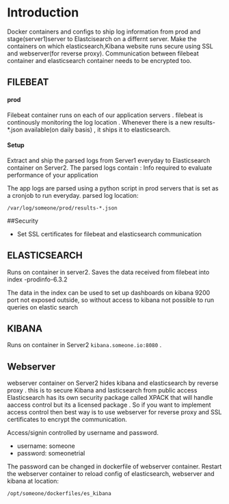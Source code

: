 Introduction
============

Docker containers and configs to ship log information from prod and stage(server1)server to Elastcisearch on a differnt server.
Make the containers on which elasticsearch,Kibana website runs secure using SSL and webserver(for reverse proxy).
Communication between filebeat container and elasticsearch container needs to be encrypted too.


FILEBEAT
--------

#### prod

Filebeat container runs on each of our application servers .
filebeat is continously monitoring the log location . Whenever there is a new results-*.json available(on daily basis) , it ships it to elasticsearch.

#### Setup

Extract and ship the parsed logs from Server1 everyday to Elasticsearch container on Server2.
The parsed logs contain :
Info required to evaluate performance of your application
 
The app logs are parsed using a python script in prod servers that is set as a cronjob to run everyday.
parsed log location:
 
 `/var/log/someone/prod/results-*.json`

##Security

* Set SSL certificates for filebeat and elasticsearch communication


ELASTICSEARCH
-------------

Runs on container in server2.
Saves the data received from filebeat into index -prodinfo-6.3.2

The data in the index can be used to set up dashboards on kibana
9200 port not exposed outside, so without access to kibana not possible to run queries on elastic search

KIBANA
------

Runs on container in Server2
`kibana.someone.io:8080` . 

Webserver
----------

webserver container on Server2 hides kibana and elasticsearch by reverse proxy . this is to secure Kibana and lasticsearch from public access
Elasticsearch has its own security package called XPACK that will handle aaccess control but its a licensed package .
So if you want to implement access control then best way is to use webserver for reverse proxy and SSL certificates to encrypt the communication.

Access/signin controlled by username and password.

* username: someone
* password: someonetrial

The password can be changed in dockerfile of webserver container. Restart the webserver container to reload config of 
elasticsearch, webserver and kibana at location:
 
 `/opt/someone/dockerfiles/es_kibana`

